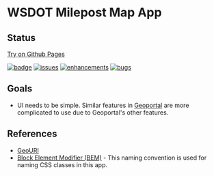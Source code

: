 # WSDOT Milepost Map App

## Status

[Try on Github Pages](https://wsdot-gis.github.io/wsdot-mp-map/)

[![badge][Node.js CI svg]][Node.js CI Workflow]
[![issues][issues badge]][issues]
[![enhancements][enhancements badge]][enhancements]
[![bugs][bugs badge]][bugs]

[Node.js CI svg]:https://github.com/WSDOT-GIS/wsdot-mp-map/actions/workflows/node.js.yml/badge.svg
[Node.js CI Workflow]:https://github.com/WSDOT-GIS/wsdot-mp-map/actions/workflows/node.js.yml

[issues badge]:https://img.shields.io/github/issues/WSDOT-GIS/wsdot-mp-map?logo=github&label=all+issues
[issues]:https://github.com/WSDOT-GIS/wsdot-mp-map/issues

[enhancements badge]:https://img.shields.io/github/issues/WSDOT-GIS/wsdot-mp-map/enhancement?logo=github
[enhancements]:https://github.com/WSDOT-GIS/wsdot-mp-map/issues?q=label:enhancement

[bugs badge]:https://img.shields.io/github/issues/WSDOT-GIS/wsdot-mp-map/bug?logo=github
[bugs]:https://github.com/WSDOT-GIS/wsdot-mp-map/issues?q=label:bug

## Goals

- UI needs to be simple. Similar features in [Geoportal] are more complicated to use due to Geoportal's other features.

## References

- [GeoURI](https://geouri.org/)
- [Block Element Modifier (BEM)][BEM] - This naming convention is used for naming CSS classes in this app.

[GeoPortal]:https://www.wsdot.wa.gov/data/tools/geoportal/
[BEM]:https://getbem.com/
